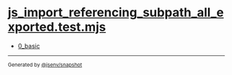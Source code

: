 # [js_import_referencing_subpath_all_exported.test.mjs](../js_import_referencing_subpath_all_exported.test.mjs)


- [0_basic](0_basic/0_basic.md)

---

<sub>
  Generated by <a href="https://github.com/jsenv/core/tree/main/packages/tooling/snapshot">@jsenv/snapshot</a>
</sub>

